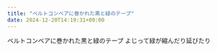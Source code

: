 ```yaml
---
title: "ベルトコンベアに巻かれた黒と緑のテープ"
date: 2024-12-20T14:19:31+09:00
---
```

ベルトコンベアに巻かれた黒と緑のテープ
よじって緑が縮んだり延びたり
